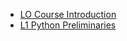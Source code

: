 * [LO Course Introduction](https://docs.google.com/presentation/d/1rtWhd2PIU48BLYqmANxlkTkuZBDpC5WjsWkmp8TzJQE/edit?usp=sharing)
* [L1 Python Preliminaries](L1_Python_Preliminaries.slides.html)

